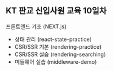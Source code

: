 ##  KT 판교 신입사원 교육 10일차

프론트엔드 기초 (NEXT.js)
- 상태 관리 (react-state-practice)
- CSR/SSR 기본 (rendering-practice)
- CSR/SSR 실습 (rendering-searching)
- 미들웨어 실습 (middleware-demo)
